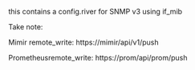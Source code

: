this contains a config.river for SNMP v3 using if_mib

Take note:

Mimir remote_write: https://mimir/api/v1/push

Prometheusremote_write: https://prom/api/prom/push


